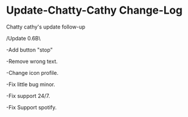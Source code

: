 # Update-Chatty-Cathy Change-Log
Chatty cathy's update follow-up

 /Update 0.6B\
 
 -Add button "stop"
 
 -Remove wrong text.
 
 -Change icon profile.
 
 -Fix little bug minor.
 
 -Fix support 24/7.
 
 -Fix Support spotify.
 




